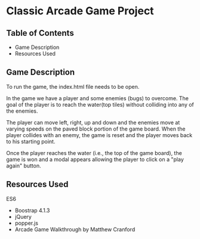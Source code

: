 # Classic Arcade Game Project

## Table of Contents

* Game Description
* Resources Used

## Game Description

To run the game, the index.html file needs to be open.

In the game we have a player and some enemies (bugs) to overcome. The goal of the player is to reach the water(top tiles) without colliding into any of the enemies.

The player can move left, right, up and down and the enemies move at varying speeds on the paved block portion of the game board.
When the player collides with an enemy, the game is reset and the player moves back to his starting point.

Once the player reaches the water (i.e., the top of the game board), the game is won and a modal appears allowing the player to click on a "play again" button.


## Resources Used

 ES6
* Boostrap 4.1.3
* jQuery
* popper.js
* Arcade Game Walkthrough by Matthew Cranford


